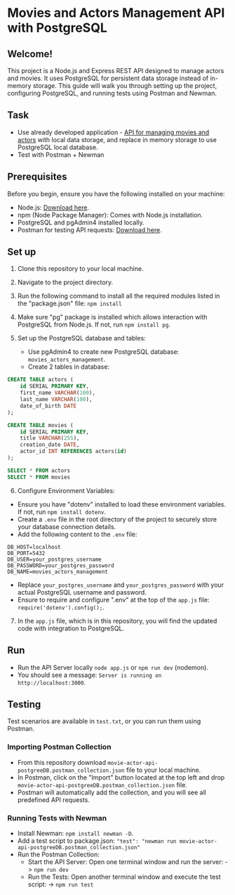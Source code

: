 # Movies and Actors Management API with PostgreSQL

## Welcome!

 This project is a Node.js and Express REST API designed to manage actors and movies. It uses PostgreSQL for persistent data storage instead of in-memory storage. This guide will walk you through setting up the project, configuring PostgreSQL, and running tests using Postman and Newman.


## Task

- Use already developed application - <a href="https://github.com/simonakom/movie-actor-api"> API for managing movies and actors</a> with local data storage, and replace in memory storage to use PostgreSQL local database.
- Test with Postman + Newman

## Prerequisites

Before you begin, ensure you have the following installed on your machine:

- Node.js: [Download here](https://nodejs.org/).
- npm (Node Package Manager): Comes with Node.js installation.
- PostgreSQL and pgAdmin4 installed locally.
- Postman for testing API requests: [Download here](https://www.postman.com/downloads/).

## Set up 

1. Clone this repository to your local machine.
2. Navigate to the project directory.
3. Run the following command to install all the required modules listed in the "package.json" file: `npm install`
4. Make sure "pg" package is installed which allows interaction with PostgreSQL from Node.js. If not, run `npm install pg`.
5. Set up the PostgreSQL database and tables:

    - Use pgAdmin4 to create new PostgreSQL database: `movies_actors_management`.   
    - Create 2 tables in database: 

````sql
CREATE TABLE actors (
    id SERIAL PRIMARY KEY,
    first_name VARCHAR(100),
    last_name VARCHAR(100),
    date_of_birth DATE
);

CREATE TABLE movies (
    id SERIAL PRIMARY KEY,
    title VARCHAR(255),
    creation_date DATE,
    actor_id INT REFERENCES actors(id)
);

SELECT * FROM actors
SELECT * FROM movies

````

6. Configure Environment Variables:

- Ensure you have "dotenv" installed to load these environment variables. If not, run `npm install dotenv`.
- Create a `.env` file in the root directory of the project to securely store your database connection details. 
- Add the following content to the `.env` file:

```env
DB_HOST=localhost
DB_PORT=5432
DB_USER=your_postgres_username
DB_PASSWORD=your_postgres_password
DB_NAME=movies_actors_management
```
- Replace `your_postgres_username` and `your_postgres_password` with your actual PostgreSQL username and password.
- Ensure to require and configure ".env" at the top of the `app.js` file:
`require('dotenv').config();`.

7. In the `app.js` file, which is in this repository, you will find the updated code with integration to PostgreSQL.

## Run

- Run the API Server locally `node app.js` or `npm run dev` (nodemon).
- You should see a message: `Server is running on http://localhost:3000`.

## Testing

Test scenarios are available in `test.txt`, or you can run them using Postman.

### Importing Postman Collection

- From this repository download `movie-actor-api-postgreeDB.postman_collection.json` file to your local machine.
- In Postman, click on the "Import" button located at the top left and drop `movie-actor-api-postgreeDB.postman_collection.json` file.
- Postman will automatically add the collection, and you will see all predefined API requests.

### Running Tests with Newman

- Install Newman: `npm install newman -D`.
- Add a test script to package.json: `"test": "newman run movie-actor-api-postgreeDB.postman_collection.json"`
- Run the Postman Collection:
    - Start the API Server: Open one terminal window and run the server: -> `npm run dev`
    - Run the Tests: Open another terminal window and execute the test script: -> `npm run test`

